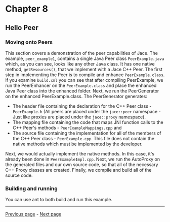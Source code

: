 # Chapter 8
## Hello Peer


### Moving onto Peers

This section covers a demonstration of the peer capabilities of Jace. The example, `peer_example1`, contains a single Java Peer class
`PeerExample.java` which, as you can see, looks like any other Java class. It has one native method, `getResources()`, that we implement
with a Jace C++ Peer. The first step in implementing the Peer is to compile and enhance `PeerExample.class`. If you examine
`build.xml` you can see that after compiling PeerExample, we run the PeerEnhancer on the `PeerExample.class` and place the enhanced Java
Peer class into the enhanced folder. Next, we run the PeerGenerator on the enhanced PeerExample.class. The PeerGenerator generates:

* The header file containing the declaration for the C++ Peer class - `PeerExample.h` (All peers are placed under the `jace::peer`
namespace - Just like proxies are placed under the `jace::proxy` namespace).
* The mapping file containing the code that maps JNI function calls to the C++ Peer's methods - `PeerExampleMappings.cpp` and
* The source file containing the implementation for all of the members of the C++ Peer class - `PeerExample.cpp`. This file does not
contain the native methods which must be implemented by the developer.

Next, we would actually implement the native methods. In this case, it's already been done in `PeerExampleImpl.cpp`. Next, we run the
AutoProxy on the generated files and our own source code, so that all of the necessary C++ Proxy classes are created. Finally, we
compile and build all of the source code.

### Building and running

You can use ant to both build and run this example.

----
[Previous page](Chapter_7.md) - [Next page](Chapter_9.md)
